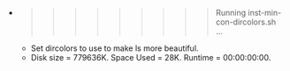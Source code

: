 * >>>>>>>>> Running inst-min-con-dircolors.sh ...
  * Set dircolors to use  to make ls more beautiful.
  * Disk size = 779636K. Space Used = 28K. Runtime = 00:00:00:00.
